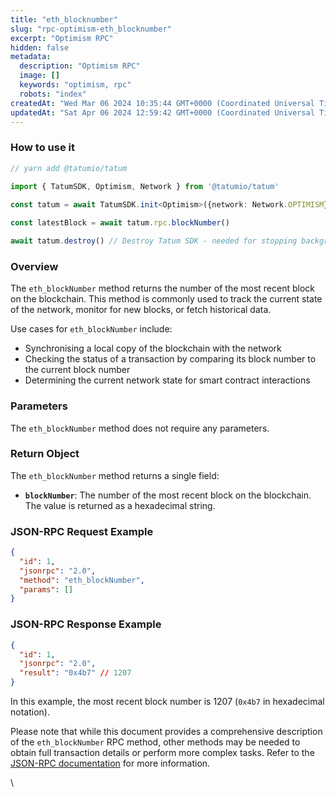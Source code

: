 ```yaml
---
title: "eth_blocknumber"
slug: "rpc-optimism-eth_blocknumber"
excerpt: "Optimism RPC"
hidden: false
metadata: 
  description: "Optimism RPC"
  image: []
  keywords: "optimism, rpc"
  robots: "index"
createdAt: "Wed Mar 06 2024 10:35:44 GMT+0000 (Coordinated Universal Time)"
updatedAt: "Sat Apr 06 2024 12:59:42 GMT+0000 (Coordinated Universal Time)"
---
```




### How to use it



```typescript
// yarn add @tatumio/tatum

import { TatumSDK, Optimism, Network } from '@tatumio/tatum'
  
const tatum = await TatumSDK.init<Optimism>({network: Network.OPTIMISM})

const latestBlock = await tatum.rpc.blockNumber()

await tatum.destroy() // Destroy Tatum SDK - needed for stopping background jobs
```



### Overview

The `eth_blockNumber` method returns the number of the most recent block on the blockchain. This method is commonly used to track the current state of the network, monitor for new blocks, or fetch historical data.

Use cases for `eth_blockNumber` include:

- Synchronising a local copy of the blockchain with the network
- Checking the status of a transaction by comparing its block number to the current block number
- Determining the current network state for smart contract interactions

### Parameters

The `eth_blockNumber` method does not require any parameters.

### Return Object

The `eth_blockNumber` method returns a single field:

- **`blockNumber`**: The number of the most recent block on the blockchain. The value is returned as a hexadecimal string.

### JSON-RPC Request Example

```json
{
  "id": 1,
  "jsonrpc": "2.0",
  "method": "eth_blockNumber",
  "params": []
}
```

### JSON-RPC Response Example

```json
{
  "id": 1,
  "jsonrpc": "2.0",
  "result": "0x4b7" // 1207
}
```

In this example, the most recent block number is 1207 (`0x4b7` in hexadecimal notation).

Please note that while this document provides a comprehensive description of the `eth_blockNumber` RPC method, other methods may be needed to obtain full transaction details or perform more complex tasks. Refer to the [JSON-RPC documentation](https://community.optimism.io/docs/developers/build/json-rpc/) for more information.

\\
